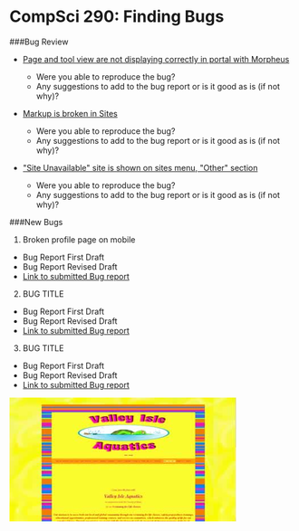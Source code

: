 CompSci 290: Finding Bugs
===================

###Bug Review

* [Page and tool view are not displaying correctly in portal with Morpheus](https://jira.sakaiproject.org/browse/SAK-29122)
  * Were you able to reproduce the bug?
  * Any suggestions to add to the bug report or is it good as is (if not why)?


* [Markup is broken in Sites](https://jira.sakaiproject.org/browse/SAK-30332)
  * Were you able to reproduce the bug?
  * Any suggestions to add to the bug report or is it good as is (if not why)?

* ["Site Unavailable" site is shown on sites menu, "Other" section](https://jira.sakaiproject.org/browse/SAK-30349)
  * Were you able to reproduce the bug?
  * Any suggestions to add to the bug report or is it good as is (if not why)?


###New Bugs

1. Broken profile page on mobile
  * Bug Report First Draft
  * Bug Report Revised Draft
  * [Link to submitted Bug report](https://jira.sakaiproject.org/browse/SAK-XXX)

2. BUG TITLE
  * Bug Report First Draft
  * Bug Report Revised Draft
  * [Link to submitted Bug report](https://jira.sakaiproject.org/browse/SAK-XXX)

3. BUG TITLE
  * Bug Report First Draft
  * Bug Report Revised Draft
  * [Link to submitted Bug report](https://jira.sakaiproject.org/browse/SAK-XXX)

![Screenshot](valley-isle-aquatics.jpg "Ugly Markup")
